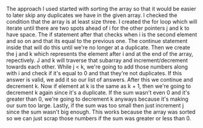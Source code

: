 The approach I used started with sorting the array so that it would be easier to later skip any duplicates we have in the given array. I checked the condition that the array is at least size three. I created the for loop which will iterate until there are two spots ahead of i for the other pointers j and k to have space. The if statement after that checks when i is the second element and so on and that its equal to the previous one. The continue statement inside that will do this until we're no longer at a duplicate. Then we create the j and k which represents the element after i and at the end of the array, repectively. J and k will traverse that subarray and increment/decrement towards each other. While j < k, we're going to add those numbers along with i and check if it's equal to 0 and that they're not duplicates. If this answer is valid, we add it so our list of answers. After this we continue and decrement k. Now if element at k is the same as k + 1, then we're going to decrement k again since it's a duplicate. If the sum wasn't even 0 and it's greater than 0, we're going to decrement k anyways because it's making our sum too large. Lastly, if the sum was too small then just increment j since the sum wasn't big enough. This works because the array was sorted so we can just scrap those numbers if the sum was greater or less than 0.
